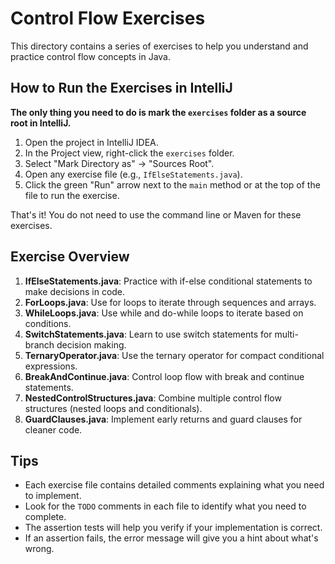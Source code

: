 # Control Flow Exercises

This directory contains a series of exercises to help you understand and practice control flow concepts in Java.

## How to Run the Exercises in IntelliJ

**The only thing you need to do is mark the `exercises` folder as a source root in IntelliJ.**

1. Open the project in IntelliJ IDEA.
2. In the Project view, right-click the `exercises` folder.
3. Select "Mark Directory as" → "Sources Root".
4. Open any exercise file (e.g., `IfElseStatements.java`).
5. Click the green "Run" arrow next to the `main` method or at the top of the file to run the exercise.

That's it! You do not need to use the command line or Maven for these exercises.

## Exercise Overview

1. **IfElseStatements.java**: Practice with if-else conditional statements to make decisions in code.
2. **ForLoops.java**: Use for loops to iterate through sequences and arrays.
3. **WhileLoops.java**: Use while and do-while loops to iterate based on conditions.
4. **SwitchStatements.java**: Learn to use switch statements for multi-branch decision making.
5. **TernaryOperator.java**: Use the ternary operator for compact conditional expressions.
6. **BreakAndContinue.java**: Control loop flow with break and continue statements.
7. **NestedControlStructures.java**: Combine multiple control flow structures (nested loops and conditionals).
8. **GuardClauses.java**: Implement early returns and guard clauses for cleaner code.

## Tips

- Each exercise file contains detailed comments explaining what you need to implement.
- Look for the `TODO` comments in each file to identify what you need to complete.
- The assertion tests will help you verify if your implementation is correct.
- If an assertion fails, the error message will give you a hint about what's wrong. 